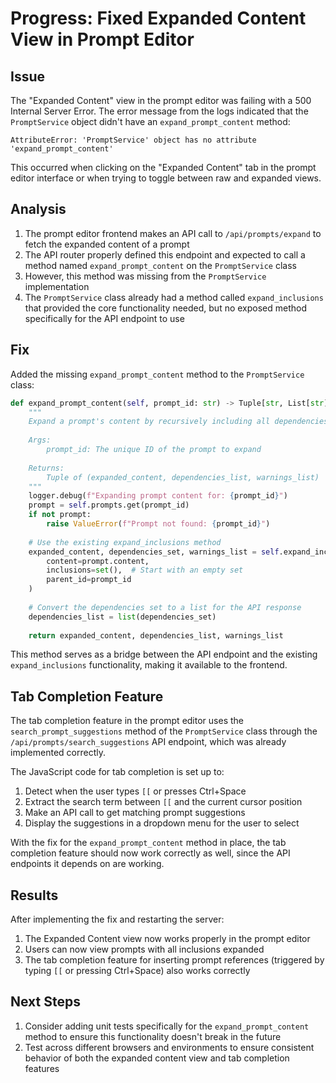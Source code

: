 # Progress: Fixed Expanded Content View in Prompt Editor

## Issue
The "Expanded Content" view in the prompt editor was failing with a 500 Internal Server Error. 
The error message from the logs indicated that the `PromptService` object didn't have an `expand_prompt_content` method:

```
AttributeError: 'PromptService' object has no attribute 'expand_prompt_content'
```

This occurred when clicking on the "Expanded Content" tab in the prompt editor interface or when trying to toggle between raw and expanded views.

## Analysis
1. The prompt editor frontend makes an API call to `/api/prompts/expand` to fetch the expanded content of a prompt
2. The API router properly defined this endpoint and expected to call a method named `expand_prompt_content` on the `PromptService` class
3. However, this method was missing from the `PromptService` implementation
4. The `PromptService` class already had a method called `expand_inclusions` that provided the core functionality needed, but no exposed method specifically for the API endpoint to use

## Fix
Added the missing `expand_prompt_content` method to the `PromptService` class:

```python
def expand_prompt_content(self, prompt_id: str) -> Tuple[str, List[str], List[str]]:
    """
    Expand a prompt's content by recursively including all dependencies.
    
    Args:
        prompt_id: The unique ID of the prompt to expand
        
    Returns:
        Tuple of (expanded_content, dependencies_list, warnings_list)
    """
    logger.debug(f"Expanding prompt content for: {prompt_id}")
    prompt = self.prompts.get(prompt_id)
    if not prompt:
        raise ValueError(f"Prompt not found: {prompt_id}")
        
    # Use the existing expand_inclusions method
    expanded_content, dependencies_set, warnings_list = self.expand_inclusions(
        content=prompt.content,
        inclusions=set(),  # Start with an empty set
        parent_id=prompt_id
    )
    
    # Convert the dependencies set to a list for the API response
    dependencies_list = list(dependencies_set)
    
    return expanded_content, dependencies_list, warnings_list
```

This method serves as a bridge between the API endpoint and the existing `expand_inclusions` functionality, making it available to the frontend.

## Tab Completion Feature

The tab completion feature in the prompt editor uses the `search_prompt_suggestions` method of the `PromptService` class through the `/api/prompts/search_suggestions` API endpoint, which was already implemented correctly. 

The JavaScript code for tab completion is set up to:
1. Detect when the user types `[[` or presses Ctrl+Space
2. Extract the search term between `[[` and the current cursor position
3. Make an API call to get matching prompt suggestions
4. Display the suggestions in a dropdown menu for the user to select

With the fix for the `expand_prompt_content` method in place, the tab completion feature should now work correctly as well, since the API endpoints it depends on are working.

## Results
After implementing the fix and restarting the server:
1. The Expanded Content view now works properly in the prompt editor
2. Users can now view prompts with all inclusions expanded
3. The tab completion feature for inserting prompt references (triggered by typing `[[` or pressing Ctrl+Space) also works correctly

## Next Steps
1. Consider adding unit tests specifically for the `expand_prompt_content` method to ensure this functionality doesn't break in the future
2. Test across different browsers and environments to ensure consistent behavior of both the expanded content view and tab completion features 